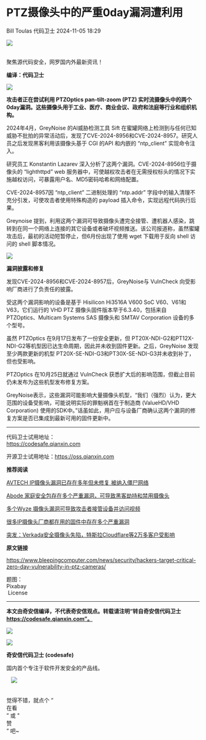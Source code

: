 #  PTZ摄像头中的严重0day漏洞遭利用   
Bill Toulas  代码卫士   2024-11-05 18:29  
  
![](https://mmbiz.qpic.cn/mmbiz_gif/Az5ZsrEic9ot90z9etZLlU7OTaPOdibteeibJMMmbwc29aJlDOmUicibIRoLdcuEQjtHQ2qjVtZBt0M5eVbYoQzlHiaw/640?wx_fmt=gif "")  
  
   
聚焦源代码安全，网罗国内外最新资讯！  
  
**编译：代码卫士**  
  
![](https://mmbiz.qpic.cn/mmbiz_gif/oBANLWYScMRcr7DLhfnx9TwWNonGoZ996RUkkD93CHViaau6cdO5OhY5jAXpSjjHSBMz3PgibsoBAM5fjGrPOqVA/640?wx_fmt=gif&from=appmsg "")  
  
**攻击者正在尝试利用 PTZOptics pan-tilt-zoom (PTZ) 实时流摄像头中的两个0day漏洞。这些摄像头用于工业、医疗、商业会议、政府和法庭等行业和组织机构。**  
  
  
2024年4月，GreyNoise 的AI威胁检测工具 Sift 在蜜罐网络上检测到与任何已知威胁不批拍的异常活动后，发现了CVE-2024-8956和CVE-2024-8957。研究人员之后发现黑客利用该摄像头基于 CGI 的API 和内嵌的 “ntp_client” 实现命令注入。  
  
研究员工 Konstantin Lazarev 深入分析了这两个漏洞。CVE-2024-8956位于摄像头的 “lighthttpd” web 服务器中，可使越权攻击者在无需授权标头的情况下实施越权访问，可暴露用户名、MD5密码哈希和网络配置。  
  
CVE-2024-8957因 “ntp_client” 二进制处理的 “ntp.addr” 字段中的输入清理不充分引发，可使攻击者使用特殊构造的 payload 插入命令，实现远程代码执行后果。  
  
Greynoise 提到，利用这两个漏洞可导致摄像头遭完全接管、遭机器人感染，跳转到在同一个网络上连接的其它设备或者破坏视频推送。该公司报道称，虽然蜜罐攻击后，最初的活动短暂停止，但6月份出现了使用 wget 下载用于反向 shell 访问的 shell 脚本情况。  
  
  
![](https://mmbiz.qpic.cn/mmbiz_gif/oBANLWYScMRcr7DLhfnx9TwWNonGoZ99G42kxHcFPYaPnSQM9DkhcSkxSicvsF279TJVibE1aRUictKzMKBfz9Qdg/640?wx_fmt=gif&from=appmsg "")  
  
**漏洞披露和修复**  
  
  
  
发现CVE-2024-8956和CVE-2024-8957后，GreyNoise与 VulnCheck 向受影响厂商进行了负责任的披露。  
  
受这两个漏洞影响的设备是基于 Hisilicon Hi3516A V600 SoC V60、V61和V63，它们运行的 VHD PTZ 摄像头固件版本早于6.3.40，包括来自 PTZOptics、Multicam Systems SAS 摄像头和 SMTAV Corporation 设备的多个型号。  
  
虽然 PTZOptics 在9月17日发布了一份安全更新，但 PT20X-NDI-G2和PT12X-NDI-G2等机型因已达生命周期，因此并未收到固件更新。之后，GreyNoise 发现至少两款更新的机型 PT20X-SE-NDI-G3和PT30X-SE-NDI-G3并未收到补丁，但也受影响。  
  
PTZOptics 在10月25日就通过 VulnCheck 获悉扩大后的影响范围，但截止目前仍未发布为这些机型发布修复方案。  
  
GreyNoise表示，这些漏洞可能影响大量摄像头机型，“我们（强烈）认为，更大范围的设备受影响，可能说明实际的罪魁祸首在于制造商 (ValueHD/VHD Corporation) 使用的SDK中。”话虽如此，用户应与设备厂商确认这两个漏洞的修复方案是否已集成到最新可用的固件更新中。  
  
  
****  
代码卫士试用地址：  
https://codesafe.qianxin.com  
  
开源卫士试用地址：https://oss.qianxin.com  
  
  
  
  
  
  
  
  
  
  
  
  
  
**推荐阅读**  
  
[AVTECH IP摄像头漏洞已存在多年但未修复 被纳入僵尸网络](http://mp.weixin.qq.com/s?__biz=MzI2NTg4OTc5Nw==&mid=2247520635&idx=2&sn=1e8f2bedf63ce8086bb68cd736dc6036&chksm=ea94a011dde32907b0700686cb2680a9972ca12693469e2d0e0325fb56e0bb9556a4fbb00726&scene=21#wechat_redirect)  
  
  
[Abode 家庭安全包存在多个严重漏洞，可导致黑客劫持和禁用摄像头](http://mp.weixin.qq.com/s?__biz=MzI2NTg4OTc5Nw==&mid=2247514319&idx=4&sn=bb1d931819cef01583083f9eddee4a6d&chksm=ea9489a5dde300b349e85d3bf53d19d161712a5ac99dc81cf9fa3b09e54426e9bedd529d9889&scene=21#wechat_redirect)  
  
  
[多个Wyze 摄像头漏洞可导致攻击者接管设备并访问视频](http://mp.weixin.qq.com/s?__biz=MzI2NTg4OTc5Nw==&mid=2247511227&idx=4&sn=6f352ab9a489722b06e9f7b65f2f1ebd&chksm=ea949dd1dde314c7f99397ef312b0074bbd05b5067a602260b54dfcdea9b0b7b511b7d4dc228&scene=21#wechat_redirect)  
  
  
[很多IP摄像头厂商都在用的固件中存在多个严重漏洞](http://mp.weixin.qq.com/s?__biz=MzI2NTg4OTc5Nw==&mid=2247506705&idx=2&sn=04f41c0b13dea970635fab6514fe7035&chksm=ea94ea7bdde3636deb52810ee03ff0888a677d764ef786b112313d13ebcfe1f9ba22129d1954&scene=21#wechat_redirect)  
  
  
[突发：Verkada安全摄像头失陷，特斯拉Cloudflare等2万多客户受影响](http://mp.weixin.qq.com/s?__biz=MzI2NTg4OTc5Nw==&mid=2247502161&idx=2&sn=7ef532b3fd469b60e33df1504b2d7bf7&chksm=ea94f83bdde3712db27e04df9695598ce131442395f5af86a33a14c942566934515be3987686&scene=21#wechat_redirect)  
  
  
  
  
  
**原文链接**  
  
  
https://www.bleepingcomputer.com/news/security/hackers-target-critical-zero-day-vulnerability-in-ptz-cameras/  
  
  
题图：  
Pixabay  
 License  
  
****  
**本文由奇安信编译，不代表奇安信观点。转载请注明“转自奇安信代码卫士 https://codesafe.qianxin.com”。**  
  
  
  
  
![](https://mmbiz.qpic.cn/mmbiz_jpg/oBANLWYScMSf7nNLWrJL6dkJp7RB8Kl4zxU9ibnQjuvo4VoZ5ic9Q91K3WshWzqEybcroVEOQpgYfx1uYgwJhlFQ/640?wx_fmt=jpeg "")  
  
![](https://mmbiz.qpic.cn/mmbiz_jpg/oBANLWYScMSN5sfviaCuvYQccJZlrr64sRlvcbdWjDic9mPQ8mBBFDCKP6VibiaNE1kDVuoIOiaIVRoTjSsSftGC8gw/640?wx_fmt=jpeg "")  
  
**奇安信代码卫士 (codesafe)**  
  
国内首个专注于软件开发安全的产品线。  
  
   ![](https://mmbiz.qpic.cn/mmbiz_gif/oBANLWYScMQ5iciaeKS21icDIWSVd0M9zEhicFK0rbCJOrgpc09iaH6nvqvsIdckDfxH2K4tu9CvPJgSf7XhGHJwVyQ/640?wx_fmt=gif "")  
  
   
觉得不错，就点个 “  
在看  
” 或 "  
赞  
” 吧~  
  
